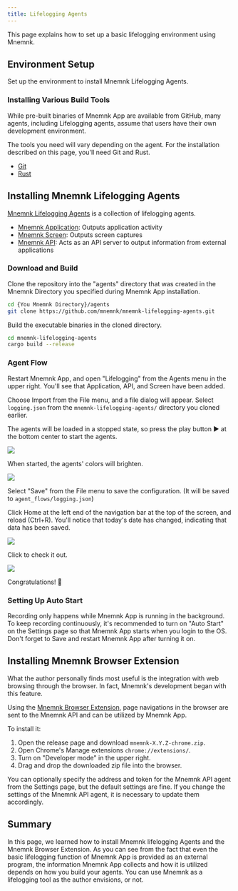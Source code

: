 ```yaml
---
title: Lifelogging Agents
---
```

This page explains how to set up a basic lifelogging environment using Mnemnk.

## Environment Setup

Set up the environment to install Mnemnk Lifelogging Agents.

### Installing Various Build Tools

While pre-built binaries of Mnemnk App are available from GitHub, many agents, including Lifelogging agents, assume that users have their own development environment.

The tools you need will vary depending on the agent.
For the installation described on this page, you'll need Git and Rust.

- [Git](https://git-scm.com/)
- [Rust](https://www.rust-lang.org/ja/learn/get-started)

## Installing Mnemnk Lifelogging Agents

[Mnemnk Lifelogging Agents](https://github.com/mnemnk/mnemnk-lifelogging-agents) is a collection of lifelogging agents.

- [Mnemnk Application](https://github.com/mnemnk/mnemnk-lifelogging-agents/tree/main/mnemnk-application): Outputs application activity
- [Mnemnk Screen](https://github.com/mnemnk/mnemnk-lifelogging-agents/tree/main/mnemnk-screen): Outputs screen captures
- [Mnemnk API](https://github.com/mnemnk/mnemnk-lifelogging-agents/tree/main/mnemnk-api): Acts as an API server to output information from external applications

### Download and Build

Clone the repository into the "agents" directory that was created in the Mnemnk Directory you specified during Mnemnk App installation.

```sh
cd {You Mnemnk Directory}/agents
git clone https://github.com/mnemnk/mnemnk-lifelogging-agents.git
```

Build the executable binaries in the cloned directory.

```sh
cd mnemnk-lifelogging-agents
cargo build --release
```

### Agent Flow

Restart Mnemnk App, and open "Lifelogging" from the Agents menu in the upper right. You'll see that Application, API, and Screen have been added.

Choose Import from the File menu, and a file dialog will appear. Select `logging.json` from the `mnemnk-lifelogging-agents/` directory you cloned earlier.

The agents will be loaded in a stopped state, so press the play button ▶ at the bottom center to start the agents.

![](/images/guide/lifelogging-agents/screenshot-lifelogging-agents-imported.png)

When started, the agents' colors will brighten.

![](/images/guide/lifelogging-agents/screenshot-lifelogging-agents.png)

Select "Save" from the File menu to save the configuration. (It will be saved to `agent_flows/logging.json`)

Click Home at the left end of the navigation bar at the top of the screen, and reload (Ctrl+R). You'll notice that today's date has changed, indicating that data has been saved. 

![](/images/guide/lifelogging-agents/first-logging.png)

Click to check it out.

![](/images/guide/lifelogging-agents/first-daily-page.png)

Congratulations! 🎉

### Setting Up Auto Start

Recording only happens while Mnemnk App is running in the background. To keep recording continuously, it's recommended to turn on "Auto Start" on the Settings page so that Mnemnk App starts when you login to the OS. Don't forget to Save and restart Mnemnk App after turning it on.

## Installing Mnemnk Browser Extension

What the author personally finds most useful is the integration with web browsing through the browser.
In fact, Mnemnk's development began with this feature.

Using the [Mnemnk Browser Extension](https://github.com/mnemnk/mnemnk-browser-extension), page navigations in the browser are sent to the Mnemnk API and can be utilized by Mnemnk App.

To install it:

1. Open the release page and download `mnemnk-X.Y.Z-chrome.zip`.
2. Open Chrome's Manage extensions `chrome://extensions/`.
3. Turn on "Developer mode" in the upper right.
4. Drag and drop the downloaded zip file into the browser.

You can optionally specify the address and token for the Mnemnk API agent from the Settings page, but the default settings are fine. If you change the settings of the Mnemnk API agent, it is necessary to update them accordingly.

## Summary

In this page, we learned how to install Mnemnk lifelogging Agents and the Mnemnk Browser Extension.
As you can see from the fact that even the basic lifelogging function of Mnemnk App is provided as an external program, the information Mnemnk App collects and how it is utilized depends on how you build your agents. You can use Mnemnk as a lifelogging tool as the author envisions, or not.
